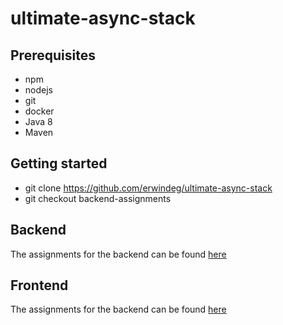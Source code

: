 # ultimate-async-stack

## Prerequisites
* npm
* nodejs
* git
* docker
* Java 8
* Maven

## Getting started
* git clone https://github.com/erwindeg/ultimate-async-stack
* git checkout backend-assignments

## Backend
The assignments for the backend can be found [here](backend/assignments.md)

## Frontend
The assignments for the backend can be found [here](movie-client/assignments.md)
